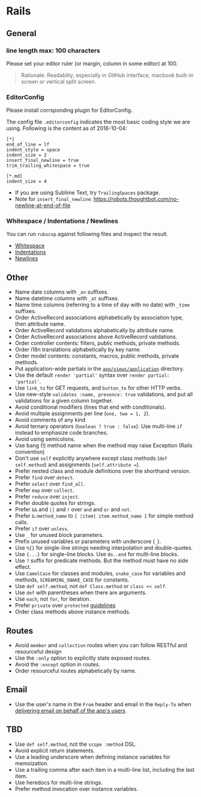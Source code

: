 # Rails

## General

### line length max: 100 characters

Please set your editor ruler (or margin, column in some editor) at 100.

> Rationale: Readablity, especially in GitHub interface, macbook built-in screen or vertical
> split screen.

### EditorConfig

Please install corrsponding plugin for EditorConfig.

The config file `.editorconfig` indicates the most basic coding style we are using. Following is the content as of 2016-10-04:

```
[*]
end_of_line = lf
indent_style = space
indent_size = 2
insert_final_newline = true
trim_trailing_whitespace = true

[*.md]
indent_size = 4
```

* If you are using Sublime Text, try `TrailingSpaces` package.
* Note for `insert_final_newline`: <https://robots.thoughtbot.com/no-newline-at-end-of-file>

### Whitespace / Indentations / Newlines

You can run `rubocop` against following files and inspect the result.

* [Whitespace](/style/ruby-and-rails/example-spaces.rb)
* [Indentations](/style/ruby-and-rails/example-indentations.rb)
* [Newlines](/style/ruby-and-rails/example-newlines.rb)

## Other

* Name date columns with `_on` suffixes.
* Name datetime columns with `_at` suffixes.
* Name time columns (referring to a time of day with no date) with `_time` suffixes.
* Order ActiveRecord associations alphabetically by association type, then
  attribute name.
* Order ActiveRecord validations alphabetically by attribute name.
* Order ActiveRecord associations above ActiveRecord validations.
* Order controller contents: filters, public methods, private methods.
* Order i18n translations alphabetically by key name.
* Order model contents: constants, macros, public methods, private methods.
* Put application-wide partials in the [`app/views/application`] directory.
* Use the default `render 'partial'` syntax over `render partial: 'partial'`.
* Use `link_to` for GET requests, and `button_to` for other HTTP verbs.
* Use new-style `validates :name, presence: true` validations, and put all
  validations for a given column together.
* Avoid conditional modifiers (lines that end with conditionals).
* Avoid multiple assignments per line (`one, two = 1, 2`).
* Avoid comments of any kind
* Avoid ternary operators (`boolean ? true : false`). Use multi-line `if`
  instead to emphasize code branches.
* Avoid using semicolons.
* Use bang (!) method name when the method may raise Exception (Rails convention)
* Don't use `self` explicitly anywhere except class methods (`def self.method`)
  and assignments (`self.attribute =`).
* Prefer nested class and module definitions over the shorthand version.
* Prefer `find` over `detect`.
* Prefer `select` over `find_all`.
* Prefer `map` over `collect`.
* Prefer `reduce` over `inject`.
* Prefer double quotes for strings.
* Prefer `&&` and `||` and `!` over `and` and `or` and `not`.
* Prefer `&:method_name` to `{ |item| item.method_name }` for simple method calls.
* Prefer `if` over `unless`.
* Use `_` for unused block parameters.
* Prefix unused variables or parameters with underscore (`_`).
* Use `%{}` for single-line strings needing interpolation and double-quotes.
* Use `{...}` for single-line blocks. Use `do..end` for multi-line blocks.
* Use `?` suffix for predicate methods. But the method must have no side effect.
* Use `CamelCase` for classes and modules, `snake_case` for variables and
  methods, `SCREAMING_SNAKE_CASE` for constants.
* Use `def self.method`, not `def Class.method` or `class << self`.
* Use `def` with parentheses when there are arguments.
* Use `each`, not `for`, for iteration.
* Prefer `private` over `protected` [guidelines](https://robots.thoughtbot.com/protect-your-privates)
* Order class methods above instance methods.

[`app/views/application`]: http://asciicasts.com/episodes/269-template-inheritance

## Routes

* Avoid `member` and `collection` routes when you can follow RESTful and resourceful design
* Use the `:only` option to explicitly state exposed routes.
* Avoid the `:except` option in routes.
* Order resourceful routes alphabetically by name.

## Email

* Use the user's name in the `From` header and email in the `Reply-To` when
  [delivering email on behalf of the app's users].

[delivering email on behalf of the app's users]: http://robots.thoughtbot.com/post/3215611590/recipe-delivering-email-on-behalf-of-users

## TBD

* Use `def self.method`, not the `scope :method` DSL.
* Avoid explicit return statements.
* Use a leading underscore when defining instance variables for memoization.
* Use a trailing comma after each item in a multi-line list, including the last item.
* Use heredocs for multi-line strings.
* Prefer method invocation over instance variables.
